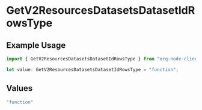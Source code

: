 # GetV2ResourcesDatasetsDatasetIdRowsType

## Example Usage

```typescript
import { GetV2ResourcesDatasetsDatasetIdRowsType } from "orq-node-client/models/operations";

let value: GetV2ResourcesDatasetsDatasetIdRowsType = "function";
```

## Values

```typescript
"function"
```